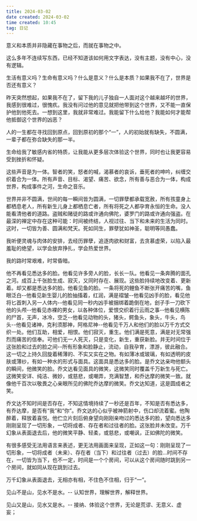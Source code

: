 ```yaml
---
title: 2024-03-02
date created: 2024-03-02
time created: 10:45
tag: 日记
---
```



意义和本质并非隐藏在事物之后，而就在事物之中。

这么多年不连续写东西，已经不知道该如何用文字表达，没有主题，没有中心，没有逻辑。

生活有意义吗？生命有意义吗？什么是意义？什么是本质？如果我不在了，世界是否还有意义？

昨天突然想起，如果我不在了，留下我的儿子独自一人面对这个越来越坏的世界，我感到很难过，很愧疚。我没有问过他的意见就把他带到这个世界，又不能一直保护他到他死去。一想到这里，我就非常难过。我能留下什么给他？我能如何才能帮他抵御这个世界的凶恶？

人的一生都在寻找回到原点，回到原初的那个“一”，人的初始就有缺失，不圆满，一辈子都在弥合缺失的那一半。

生命给我了敏感内省的特质，让我能从更多层次体验这个世界，同时也让我更容易受到挫折和怀疑。

这些声音是为一体。智者的笑，怒者的喊，渴慕者的哀诉，垂死者的呻吟，纠缠交织着合为一体。所有声音、目标、渴望、痛苦、欲念，所有善与恶合为一体，构成世界，构成事件之河，生命之音乐。

世界并非不圆满，世间的每一瞬间皆为圆满，一切罪孽都承载宽赦，所有孩童身上都栖息老人，所有新生儿身上都栖息亡者，所有将死之人都孕育永恒的生命。没人能看清他者的道路。盗贼和赌徒的路或许通向佛陀，婆罗门的路或许通向强盗。在最深的禅定中存在这种可能：时间被终结，人视过往、当下和未来的生活为同时。这时，一切皆为善、圆满和梵天。死如同生，罪孽犹如神圣，聪明等同愚蠢。

我听便灵魂与肉体的安排，去经历罪孽，追逐肉欲和财富，去贪慕虚荣，以陷入最羞耻的绝望，以学会放弃挣扎，学会热爱世界。

我的路时常艰难，时常昏暗。

他不再看见悉达多的脸。他看见许多旁人的脸，长长一队。他看见一条奔腾的面孔之河。成百上千张脸生成、寂灭，又同时存在、展现。这些脸持续地改变着、更新着。却又都是悉达多的脸。他看见鱼的脸。一条将死的鲤鱼不断张开痛苦的嘴，鱼眼泛白--他看见新生婴儿的脸抽搐着，红润，满是褶皱--他看见凶手的脸，看见他将匕首刺入另一人体内--他看见同一秒内凶手被捆绑着跪倒在地，刽子手一刀砍下他的头颅--他看见赤裸的男女，以各种体位，爱恨交织着行云雨之事--他看见横陈的尸首，无声，冰冷，空乏--他看见动物的头，猪头，鳄鱼头，象头，牛头，鸟头--他看见诸神，克利须那神，阿格尼神--他看见千万人和他们的脸以万千方式交织一处。他们互助，相爱，相恨。他们寂灭，重生。他们满是死意，满是对无常强烈而痛苦的信奉。可他们无一人死灭，只是变化，新生，重获新脸。并无时间位于这张脸和过去的脸之间--所有形象和脸静止，流动，自我孕育，漂游，彼此融合。这一切之上持久回旋着稀薄的、不实又实在之物。有如薄冰或玻璃，有如透明的皮肤或薄纱，有如一种水的形式与面具。这面具是悉达多的脸。是乔文达亲吻他额头的瞬间，他微笑的脸。乔文达看见面具的微笑，这微笑同时覆盖千万新生与死亡。这微笑安详、纯洁、微妙，或慈悲，或嘲弄，充满智慧，和乔达摩的微笑一致。就像他千百次以敬畏之心亲眼所见的佛陀乔达摩的微笑。乔文达知道，这是圆成者之笑。

乔文达不知时间是否存在，不知这情境持续了一秒还是百年，不知是否有悉达多，有乔达摩，是否有“我”和“你”。乔文达的心似乎被神箭射中，伤口却流着蜜。他陶醉着，释放着喜悦。他伫立片刻后俯身望向刚刚亲吻过的悉达多的脸，望向悉达多刚刚呈现了一切形象，一切将成者、存在者和过往者的脸。这张脸并未改变。万千幻象从表面退去后，他的微笑平静、轻柔，或慈悲，或嘲讽，正如佛陀的微笑。

有很多感受无法用语言来表述，更无法用画面来呈现，正如这一句：刚刚呈现了一切形象，一切将成者（未来）、存在者（当下）和过往者（过去）的脸...时间不存在，一切皆为当下，也不一定，时间是一个个房间，可以从这个房间随时跳到另一个房间，就如同从现在跳到过去。

万千幻象从表面退去，无相亦有相，不住色不住相，归于“一”。

见山不是山，见水不是水。-- 认知世界，理解世界，解释世界。

见山又是山，见水又是水。-- 接纳、体验这个世界，无论是荒谬、无意义、虚妄；
